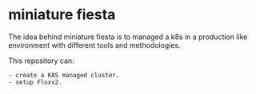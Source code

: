 # miniature fiesta

The idea behind miniature fiesta is to managed a k8s in a production like environment with different tools and methodologies.

This repository can:

    - create a K8S managed cluster.
    - setup Fluxv2.
